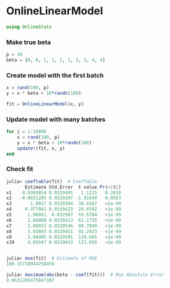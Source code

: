 
# OnlineLinearModel


````julia
using OnlineStats
````





### Make true beta
````julia
p = 10
beta = [0, 0, 1, 1, 2, 2, 3, 3, 4, 4]
````





### Create model with the first batch
````julia
x = rand(100, p)
y = x * beta + 10*randn(100)

fit = OnlineLinearModel(x, y)
````





### Update model with many batches
````julia
for i = 1:10000
    x = rand(100, p)
    y = x * beta + 10*randn(100)
    update!(fit, x, y)
end
````





### Check fit
````julia
julia> coeftable(fit)  # CoefTable
       Estimate Std.Error  t value Pr(>|t|)
x1    0.0369854 0.0329491   1.1225   0.2616
x2   -0.0631285 0.0329397 -1.91649   0.0553
x3       1.0017 0.0329304  30.4187   <1e-99
x4     0.977041 0.0329423  29.6592   <1e-99
x5      1.96861  0.032987  59.6784   <1e-99
x6      2.04808 0.0329413  62.1735   <1e-99
x7      2.98915 0.0329546  90.7049   <1e-99
x8      3.03893 0.0329451  92.2423   <1e-99
x9      3.94405 0.0329591  119.665   <1e-99
x10     4.05647 0.0329643  123.056   <1e-99


julia> mse(fit)  # Estimate of MSE
100.15710944758459

julia> maximum(abs(beta - coef(fit)))  # Max Absolute Error
0.0631285475847107

````


